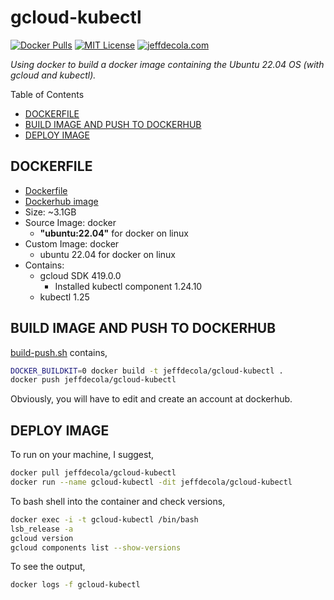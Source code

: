# gcloud-kubectl

[![Docker Pulls](https://badgen.net/docker/pulls/jeffdecola/gcloud-kubectl?icon=docker&label=pulls)](https://hub.docker.com/r/jeffdecola/gcloud-kubectl)
[![MIT License](http://img.shields.io/:license-mit-blue.svg)](http://jeffdecola.mit-license.org)
[![jeffdecola.com](https://img.shields.io/badge/website-jeffdecola.com-blue)](https://jeffdecola.com)

_Using docker to build a docker image
containing the Ubuntu 22.04 OS
(with gcloud and kubectl)._

Table of Contents

* [DOCKERFILE](https://github.com/JeffDeCola/my-docker-image-builds/tree/master/images/gcloud-kubectl#dockerfile)
* [BUILD IMAGE AND PUSH TO DOCKERHUB](https://github.com/JeffDeCola/my-docker-image-builds/tree/master/images/gcloud-kubectl#build-image-and-push-to-dockerhub)
* [DEPLOY IMAGE](https://github.com/JeffDeCola/my-docker-image-builds/tree/master/images/gcloud-kubectl#deploy-image)

## DOCKERFILE

* [Dockerfile](https://github.com/JeffDeCola/my-docker-image-builds/blob/master/images/gcloud-kubectl/Dockerfile)
* [Dockerhub image](https://hub.docker.com/r/jeffdecola/gcloud-kubectl)
* Size: ~3.1GB
* Source Image: docker
  * **"ubuntu:22.04"** for docker on linux
* Custom Image: docker
  * ubuntu 22.04 for docker on linux
* Contains:
  * gcloud SDK 419.0.0
    * Installed kubectl component 1.24.10
  * kubectl 1.25

## BUILD IMAGE AND PUSH TO DOCKERHUB

[build-push.sh](https://github.com/JeffDeCola/my-docker-image-builds/blob/master/images/gcloud-kubectl/build-push.sh)
contains,

```bash
DOCKER_BUILDKIT=0 docker build -t jeffdecola/gcloud-kubectl .
docker push jeffdecola/gcloud-kubectl
```

Obviously, you will have to edit and create an account at dockerhub.

## DEPLOY IMAGE

To run on your machine, I suggest,

```bash
docker pull jeffdecola/gcloud-kubectl
docker run --name gcloud-kubectl -dit jeffdecola/gcloud-kubectl
```

To bash shell into the container and check versions,

```bash
docker exec -i -t gcloud-kubectl /bin/bash
lsb_release -a
gcloud version
gcloud components list --show-versions
```

To see the output,

```bash
docker logs -f gcloud-kubectl
```
